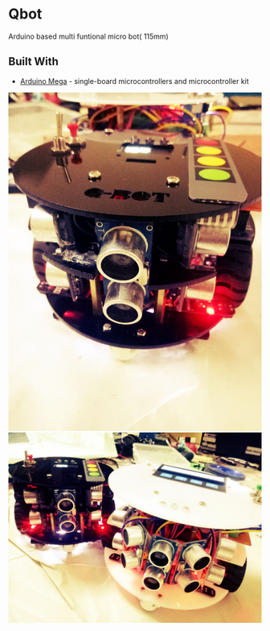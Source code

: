 # Qbot
Arduino based multi funtional micro bot( 115mm)

## Built With

* [Arduino Mega](https://www.arduino.cc/) - single-board microcontrollers and microcontroller kit

![Robot final version](https://github.com/DanushkaDissanayaka/Qbot/blob/master/images/IMG20181202221333.jpg)
![Robot final version](https://github.com/DanushkaDissanayaka/Qbot/blob/master/images/IMG20181202221502.jpg)
